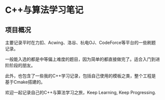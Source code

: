 # C++与算法学习笔记

## 项目概况
主要记录平时在力扣、Acwing、洛谷、杭电OJ、CodeForce等平台的一些刷题记录。

一般能入选的都是中等偏上难度的题目，因为简单的都直接做完了。适合入门到进阶阶段的朋友。

此外，也包含了一些我的C++学习记录，包括自己使用的模板之类，整个工程是基于Cmake搭建的。

欢迎一起记录自己的C++与算法学习之旅，Keep Learning, Keep Progressing. 